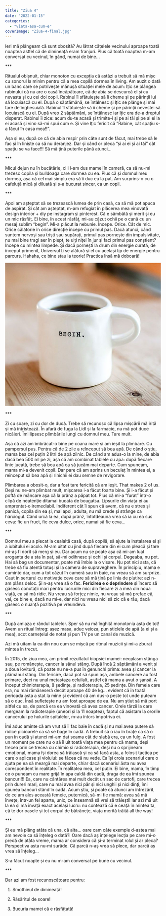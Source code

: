 ```yaml
---
title: "Ziua 4"
date: "2022-01-15"
categories: 
  - "viata-asa-cum-e"
coverImage: "Ziua-4-final.jpg"
---
```


Ieri mă plângeam că sunt obosită? Au lătrat cățelele vecinului aproape toată noaptea astfel că de dimineață eram franjuri. Plus că toată noaptea m-am conversat cu vecinul, în gând, numai de bine...

\*\*\*

Ritualul obișnuit, chiar monoton cu excepția că astăzi a trebuit să mă mișc cu sonorul la minim pentru că a mea copilă dormea în living. Am auzit o dată un banc care se potrivește mănușă situației mele de acum: Ițic se plângea rabinului că nu are o casă încăpătoare, că de abia se descurcă el și cu nevasta și cu cei doi copii. Rabinul îl sfătuiește să îi cheme și pe părinții lui să locuiască cu el. După o săptămână, se întâlnesc și Ițic se plânge și mai tare de înghesuială. Rabinul îl sfătuiește să îi cheme și pe părinții nevestei să locuiască cu ei. După vreo 2 săptămâni, se întâlnesc iar Ițic era de-a dreptul disperat. Rabinul îi zice: acum du-te acasă și trimite-i și pe ai tăi și pe ai ei la ei acasă și vino să-mi spui cum e. Și vine Ițic fericit că “Rabine, cât spațiu s-a făcut în casa mea!!”. 

Așa și eu, după ce că de abia respir prin câte sunt de făcut, mai trebe să le fac și în liniște ca să nu deranjez. Dar și când or pleca “și ai ei și ai tăi” cât spațiu se va face!!! Să mă țină puterile până atunci...

\*\*\*

Micul dejun nu în bucătărie, ci i l-am dus mamei în cameră, ca să nu-mi trezesc copila și bulldoaga care dormea cu ea. Plus că și domnul meu dormea, așa că cel mai simplu era să îi duc eu la pat. Am surprins-o cu o cafeluță mică și diluată și s-a bucurat sincer, ca un copil.

\*\*\*

Apoi am așteptat să se trezească lumea de prin casă, ca să mă pot apuca de aspirat. Și cât am așteptat, m-am refugiat în plăcerea mea vinovată design interior + diy pe instagram și pinterest. Că e sâmbătă și merit și eu un mic răsfăț. Ei bine, în acest răsfăț, mi-au căzut ochii pe o cană cu un mesaj sublim “begin”. Mi-a plăcut la nebunie. Începe. Orice. Cât de mic. Orice călătorie în orice direcție începe cu primul pas. Dacă atunci, când suntem nervoși sau triști sau supărați, primul pas pornește din impulsivitate, nu mai bine tragi aer în piept, te uiți nițel în jur și faci primul pas conștient? Începe cu mintea limpede. Și dacă pornești la drum din energie curată, de început primenit, Universul ți se alătură și el cu același tip de energie pentru parcurs. Hahaha, ce bine stau la teorie! Practica însă mă doboară!

![](images/begin-1.jpeg)

\*\*\*

Zi cu soare, zi cu dor de ducă. Trebe să recunosc că lipsa mișcării mă irită și mă întristează. În afară de fuga la Lidl și la farmacie, nu mă pot duce nicăieri. Îmi lipsesc plimbările lungi cu domnul meu. Tare mult.

Așa că azi am îmbrăcat-o bine pe coana mare și am ieșit la plimbare. Cu pampersul pus. Pentru că de 2 zile a reînceput să bea apă. De când o știu, mama bea cel puțin 2 litri de apă zilnic. De când am adus-o la mine, de abia dacă bea 500 ml pe zi, așa că am combinat tablele cu apa: după fiecare linie jucată, trebe să bea apă ca să jucăm mai departe. Cum spuneam, mama mi-a devenit copil. Dar pare că am aprins un beculeț în mintea ei, a reînceput să bea apă și rinichii ei dau semne de revigorare.

Plimbarea a obosit-o, dar a fost tare fericită că am ieșit. That makes 2 of us. Deși nu ne-am plimbat mult, mișcarea i-a făcut foarte bine. Și i-a făcut și poftă de mâncare așa că la prânz a păpat tot. Plus că mi-a “furat” într-o clipă de neatenție ditamai bucata de bougatsa. Lipsurile din viața ei au amprentat-o iremediabil. Indiferent cât îi spun că avem, că nu e stres și panică, copila din ea și, mai apoi, adulta, nu mă crede și strânge ca hârciogul. Când urcă la ea, după prânz, întotdeauna vrea să ia cu ea sus ceva: fie un fruct, fie ceva dulce, orice, numai să fie ceva...

\*\*\*

Domnul meu a plecat la cealaltă casă, după copilă, să ajute la instalarea ei și a iubitului ei acolo. M-am uitat cu jind după fiecare din ei cum pleacă și tare mi-aș fi dorit să merg și eu. Dar acum nu se poate așa că mi-am luat aroganța de a sta în pat, să-mi odihnesc și ochii și corpul. Degeaba, nu pot. Hai să bag un documentar, poate mă îmbie la o visare. Nu pot nici asta, că trebe să fiu atentă totuși și la camera de supraveghere. În principiu, mama e cuminte dar, cum a tot căzut în cameră sau în baie, nu vreau să am surprize. Caut în sertarul cu motivație ceva care să mă țină pe linia de plutire: azi n-am plâns deloc. Și n-aș vrea să o fac. **Fericirea e o deprindere** și încerc să găsesc conotații mari pentru lucrurile mici din fiecare zi a mea din noua viață, ca să mă ridic. Nu vreau să forțez nimic, nu vreau să mă prefac că, vai, ce bine e, dacă nu mi-e, dar nici nu vreau nici să zic că e rău, dacă găsesc o nuanță pozitivă pe vreundeva.

\*\*\*

După amiaza e rândul tablelor. Sper să nu mă înghită monotonia asta de tot! Avem un ritual întreg: așez masa, aduc veioza, pun sticlele de apă (a ei și a mea), scot carnețelul de notat și pun TV pe un canal de muzică.

Azi mă uitam la ea din nou cum se mișcă pe ritmul muzicii și mi-a zburat mintea în trecut.

În 2015, de ziua mea, am primit rezultatul biopsiei mamei: neoplasm stânga sau, pe românește, cancer la sânul stâng. După încă 2 săptămâni a venit și a doua lovitură, că poate nu ne-a pus în genunchi prima: avea și cancer la plămânul stâng. Din fericire, dacă pot să spun așa, ambele cancere au fost primare, deci nu unul metastaza celuilalt, astfel că mama a avut o șansă. A început chimioterapia, 8 ședințe, și radioterapia, 25 ședințe. Din femeia care era, nu mai rămăseseră decât aproape 40 de kg… evident că în toată perioada asta a stat la mine și evident că am dus-o peste tot unde puteam să o duc. Însă sufletește nu am fost aproape de ea. Nu am știut să mă port altfel cu ea, de parcă era ea vinovată că avea cancer. Orele târzii la care mergeam la radioterapie (uneori și la 11 noaptea), faptul că asistam la ororile cancerului pe holurile spitalelor, m-au întors împotriva ei.

Îmi aduc aminte că am vrut să îi fac baie în cadă și nu mai avea putere să ridice picioarele ca să se bage în cadă. A trebuit să o iau în brațe ca să o pun în cadă și atunci mi-am dat seama cât de slabă era, ca un fulg. A fost un moment pe care nu o să îl uit toată viața mea pentru că mama, deși trecea prin ce trecea cu chimio și radioterapia, deși nu o sprijineam emoțional, mama își dorea să trăiască și ca să facă asta, a folosit tactica pe care o aplicase și violului: se făcea că nu vede. Ea își croia scenariul care o ajuta pe ea să meargă mai departe, chiar dacă scenariul ăsta nu avea corespondent în realitate. În realitatea mea, cel puțin. Ei bine, mama, în timp ce o puneam cu mare grijă în apa caldă din cadă, draga de ea îmi spunea bancuri!!! Ea, care nu cântărea mai mult decât un sac de cartofi, care trecea prin dureri mari, care nu mai avea nici păr și nici unghii și nici dinți, îmi spunea bancuri stând în cadă. Acum știu, și poate că atunci am întrezărit, de ce am ales această femeie, puternică, să-mi fie mamă: avea să mă învețe, într-un fel aparte, unic, ce înseamnă să vrei să trăiești! Iar azi mă uit la ea și mă învață exact același lucru: nu contează că e ceață în mintea ta, că te dor oasele și tot corpul de bătrânețe, viața merită trăită all the way!

\*\*\*

Și eu mă plâng atâta că una, că alta… oare cam câte exemple d-astea mai am nevoie ca să înțeleg o dată?! Oare dacă aș înțelege lecția pe care mi-o predă de atâta vreme, mama ar considera că și-a terminat rolul și ar pleca? Perspectiva asta nu-mi surâde. Că parcă n-aș vrea să plece, dar parcă aș vrea să înțeleg…

S-a făcut noapte și eu nu m-am conversat pe bune cu vecinul.

\*\*\*

Dar azi am fost recunoscătoare pentru:

1. Smothieul de dimineață!

3. Răsăritul de soare!

5. Bucuria mamei că e răsfățată!
